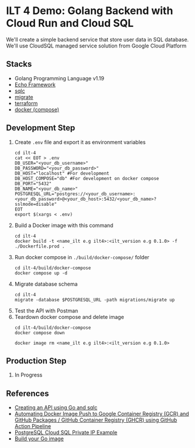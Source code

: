 # ILT 4 Demo: Golang Backend with Cloud Run and Cloud SQL

We'll create a simple backend service that store user data in SQL database. We'll use CloudSQL managed service solution from Google Cloud Platform

## Stacks

* Golang Programming Language v1.19
* [Echo Framework](https://github.com/labstack/echo)
* [sqlc](https://github.com/sqlc-dev/sqlc)
* [migrate](https://github.com/golang-migrate/migrate)
* [terraform](terraform.io/)
* [docker (compose)](https://www.docker.com/)

## Development Step

1. Create `.env` file and export it as environment variables
   ```
   cd ilt-4
   cat << EOT > .env
   DB_USER="<your_db_username>"
   DB_PASSWORD="<your_db_password>"
   DB_HOST="localhost" #For development
   DB_HOST_COMPOSE="db" #For development on docker compose
   DB_PORT="5432"
   DB_NAME="<your_db_name>"
   POSTGRESQL_URL="postgres://<your_db_username>:<your_db_password>@<your_db_host>:5432/<your_db_name>?sslmode=disable"
   EOT
   export $(xargs < .env)
   ```
2. Build a Docker image with this command
   ```
   cd ilt-4
   docker build -t <name_ilt e.g ilt4>:<ilt_version e.g 0.1.0> -f ./Dockerfile.prod .
   ```
3. Run docker compose in `./build/docker-compose/` folder
   ```
   cd ilt-4/build/docker-compose
   docker compose up -d
   ```
4. Migrate database schema
   ```
   cd ilt-4
   migrate -database $POSTGRESQL_URL -path migrations/migrate up
   ```
6. Test the API with Postman
7. Teardown docker compose and delete image
   ```
   cd ilt-4/build/docker-compose
   docker compose down

   docker image rm <name_ilt e.g ilt4>:<ilt_version e.g 0.1.0>
   ```

## Production Step

1. In Progress

## References

* [Creating an API using Go and sqlc](https://eltonminetto.dev/en/post/2022-10-22-creating-api-using-go-sqlc/)
* [Automating Docker Image Push to Google Container Registry (GCR) and GitHub Packages / GitHub Container Registry (GHCR) using GitHub Action Pipeline](https://medium.com/@ardhanyoga/automating-docker-image-push-to-github-packages-github-container-registry-ghcr-and-google-3ffea20f595b)
* [PostgreSQL Cloud SQL Private IP Example](https://github.com/gruntwork-io/terraform-google-sql/blob/master/examples/postgres-private-ip/README.md)
* [Build your Go image](https://docs.docker.com/language/golang/build-images/#overview)
